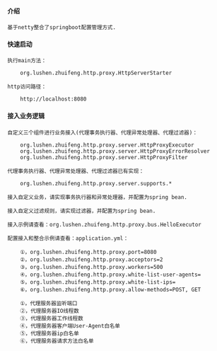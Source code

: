 	
#### 介绍

	基于netty整合了springboot配置管理方式.
	
#### 快速启动

	执行main方法：
	
		org.lushen.zhuifeng.http.proxy.HttpServerStarter
	
	http访问路径：
	
		http://localhost:8080

#### 接入业务逻辑

	自定义三个组件进行业务接入(代理事务执行器、代理异常处理器、代理过滤器)：
	
		org.lushen.zhuifeng.http.proxy.server.HttpProxyExecutor
		org.lushen.zhuifeng.http.proxy.server.HttpProxyErrorResolver
		org.lushen.zhuifeng.http.proxy.server.HttpProxyFilter
	
	代理事务执行器、代理异常处理器、代理过滤器已有实现：
	
		org.lushen.zhuifeng.http.proxy.server.supports.*
	
	接入自定义业务，请实现事务执行器和异常处理器，并配置为spring bean.
	
	接入自定义过滤规则，请实现过滤器，并配置为spring bean.
	
	接入示例请查看：org.lushen.zhuifeng.http.proxy.bus.HelloExecutor
	
	配置接入和整合示例请查看：application.yml：
		
		①，org.lushen.zhuifeng.http.proxy.port=8080
		②，org.lushen.zhuifeng.http.proxy.acceptors=2
		③，org.lushen.zhuifeng.http.proxy.workers=500
		④，org.lushen.zhuifeng.http.proxy.white-list-user-agents=
		⑤，org.lushen.zhuifeng.http.proxy.white-list-ips=
		⑥，org.lushen.zhuifeng.http.proxy.allow-methods=POST, GET
		 
		①，代理服务器监听端口
		②，代理服务器IO线程数
		③，代理服务器工作线程数
		④，代理服务器客户端User-Agent白名单
		⑤，代理服务器ip白名单
		⑥，代理服务器请求方法白名单



